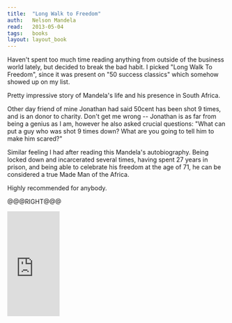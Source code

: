 ```yaml
---
title:	"Long Walk to Freedom"
auth:	Nelson Mandela
read:	2013-05-04
tags:	books
layout: layout_book
---
```





Haven't spent too much time reading anything from outside of the business
world lately, but decided to break the bad habit. I picked "Long Walk To
Freedom", since it was present on "50 success classics" which somehow showed
up on my list.

Pretty impressive story of Mandela's life and his presence in South Africa.

Other day friend of mine Jonathan had said 50cent has been shot 9 times, and
is an donor to charity. Don't get me wrong -- Jonathan is as far from being
a genius as I am, however he also asked crucial questions: "What can put a
guy who was shot 9 times down? What are you going to tell him to make him
scared?"

Similar feeling I had after reading this Mandela's autobiography. Being
locked down and incarcerated several times, having spent 27 years in prison,
and being able to celebrate his freedom at the age of 71, he can be
considered a true Made Man of the Africa.

Highly recommended for anybody.

@@@RIGHT@@@

<iframe src="http://rcm.amazon.com/e/cm?lt1=_blank&bc1=FFFFFF&IS2=1&npa=1&bg1=FFFFFF&fc1=000000&lc1=FF0000&t=wojcadamkoszh-20&o=1&p=8&l=as4&m=amazon&f=ifr&ref=ss_til&asins=0030565812" style="width:120px;height:240px;" scrolling="no" marginwidth="0" marginheight="0" frameborder="0"></iframe>

